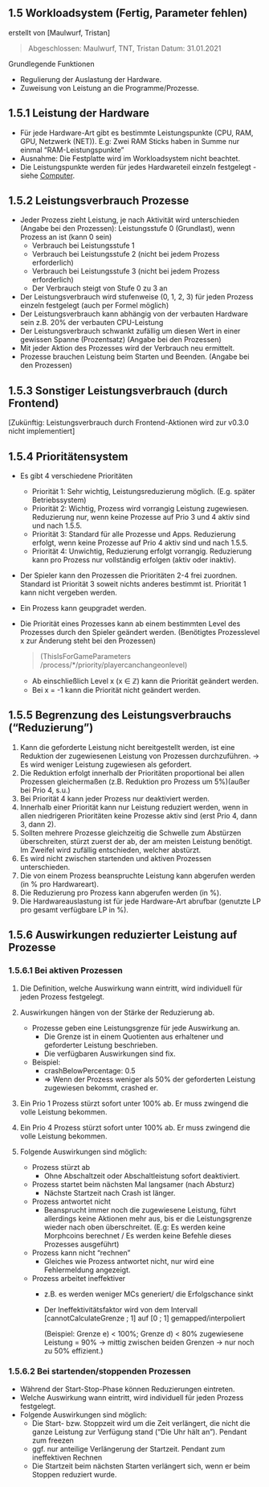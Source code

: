 ## **1.5 Workloadsystem (Fertig, Parameter fehlen)**

erstellt von [Maulwurf, Tristan]

>Abgeschlossen: Maulwurf, TNT, Tristan 
Datum: 31.01.2021 


Grundlegende Funktionen
*   Regulierung der Auslastung der Hardware.
*   Zuweisung von Leistung an die Programme/Prozesse.

## **1.5.1 Leistung der Hardware**

*   Für jede Hardware-Art gibt es bestimmte Leistungspunkte (CPU, RAM, GPU, Netzwerk (NET)). E.g: Zwei RAM Sticks haben in Summe nur einmal “RAM-Leistungspunkte”
*   Ausnahme: Die Festplatte wird im Workloadsystem nicht beachtet.
* Die Leistungspunkte werden für jedes Hardwareteil einzeln festgelegt - siehe [Computer](Computer.md).

## **1.5.2 Leistungsverbrauch Prozesse**

*   Jeder Prozess zieht Leistung, je nach Aktivität wird unterschieden (Angabe bei den Prozessen):
Leistungsstufe 0 (Grundlast), wenn Prozess an ist (kann 0 sein)
    *   Verbrauch bei Leistungsstufe 1
    *   Verbrauch bei Leistungsstufe 2 (nicht bei jedem Prozess erforderlich)
    *   Verbrauch bei Leistungsstufe 3 (nicht bei jedem Prozess erforderlich)
    *   Der Verbrauch steigt von Stufe 0 zu 3 an
*   Der Leistungsverbrauch wird stufenweise (0, 1, 2, 3) für jeden Prozess einzeln festgelegt (auch per Formel möglich)
*   Der Leistungsverbrauch kann abhängig von der verbauten Hardware sein
z.B. 20% der verbauten CPU-Leistung
*   Der Leistungsverbrauch schwankt zufällig um diesen Wert in einer gewissen Spanne (Prozentsatz) (Angabe bei den Prozessen)
*   Mit jeder Aktion des Prozesses wird der Verbrauch neu ermittelt.
*   Prozesse brauchen Leistung beim Starten und Beenden. (Angabe bei den Prozessen)

## **1.5.3 Sonstiger Leistungsverbrauch (durch Frontend)**

[Zukünftig: Leistungsverbrauch durch Frontend-Aktionen wird zur v0.3.0 nicht implementiert]

## **1.5.4 Prioritätensystem**

*   Es gibt 4 verschiedene Prioritäten
    *   Priorität 1: Sehr wichtig, Leistungsreduzierung möglich. (E.g. später Betriebssystem)
    *   Priorität 2: Wichtig, Prozess wird vorrangig Leistung zugewiesen. Reduzierung nur, wenn keine Prozesse auf Prio 3 und 4 aktiv sind und nach 1.5.5.
    *   Priorität 3: Standard für alle Prozesse und Apps. Reduzierung erfolgt, wenn keine Prozesse auf Prio 4 aktiv sind und nach 1.5.5.
    *   Priorität 4: Unwichtig, Reduzierung erfolgt vorrangig. Reduzierung kann pro Prozess nur vollständig erfolgen (aktiv oder inaktiv).
*   Der Spieler kann den Prozessen die Prioritäten 2-4 frei zuordnen. Standard ist Priorität 3 soweit nichts anderes bestimmt ist. Priorität 1 kann nicht vergeben werden.
*   Ein Prozess kann geupgradet werden.
*   Die Priorität eines Prozesses kann ab einem bestimmten Level des Prozesses durch den Spieler geändert werden. (Benötigtes Prozesslevel  x zur Änderung steht bei den Prozessen) 
    >(ThisIsForGameParameters /process/*/priority/playercanchangeonlevel)

    *   Ab einschließlich Level x (x ∈ ℤ)  kann die Priorität geändert werden. 
    *   Bei x = -1 kann die Priorität nicht geändert werden.

## **1.5.5 Begrenzung des Leistungsverbrauchs (“Reduzierung”)**

1.  Kann die geforderte Leistung nicht bereitgestellt werden, ist eine Reduktion der zugewiesenen Leistung von Prozessen durchzuführen.
-> Es wird weniger Leistung zugewiesen als gefordert.
2.  Die Reduktion erfolgt innerhalb der Prioritäten proportional bei allen Prozessen gleichermaßen (z.B. Reduktion pro Prozess um 5%)(außer bei Prio 4, s.u.) 
3.  Bei Priorität 4 kann jeder Prozess nur deaktiviert werden. 
4.  Innerhalb einer Priorität kann nur Leistung reduziert werden, wenn in allen niedrigeren Prioritäten keine Prozesse aktiv sind (erst Prio 4, dann 3, dann 2).
5.  Sollten mehrere Prozesse gleichzeitig die Schwelle zum Abstürzen überschreiten, stürzt zuerst der ab, der am meisten Leistung benötigt. Im Zweifel wird zufällig entschieden, welcher abstürzt.
6.  Es wird nicht zwischen startenden und aktiven Prozessen unterschieden.
7.  Die von einem Prozess beanspruchte Leistung kann abgerufen werden (in % pro Hardwareart).
8.  Die Reduzierung pro Prozess kann abgerufen werden (in %).
9.  Die Hardwareauslastung ist für jede Hardware-Art abrufbar (genutzte LP pro gesamt verfügbare LP in %).

## **1.5.6 Auswirkungen reduzierter Leistung auf Prozesse**

### **1.5.6.1 Bei aktiven Prozessen**

1.  Die Definition, welche Auswirkung wann eintritt, wird individuell für jeden Prozess festgelegt.
2.  Auswirkungen hängen von der Stärke der Reduzierung ab.
    -  Prozesse geben eine Leistungsgrenze für jede Auswirkung an. 
        -  Die Grenze ist in einem Quotienten aus erhaltener und geforderter Leistung beschrieben.
        -   Die verfügbaren Auswirkungen sind fix.
    -   Beispiel:
        -   crashBelowPercentage: 0.5
        -   ⇒ Wenn der Prozess weniger als 50% der geforderten Leistung zugewiesen bekommt, crashed er.
3.  Ein Prio 1 Prozess stürzt sofort unter 100% ab. Er muss zwingend die volle Leistung bekommen.
4.  Ein Prio 4 Prozess stürzt sofort unter 100% ab. Er muss zwingend die volle Leistung bekommen.

5.  Folgende Auswirkungen sind möglich:
    -   Prozess stürzt ab
        -   Ohne Abschaltzeit oder Abschaltleistung sofort deaktiviert.
    -   Prozess startet beim nächsten Mal langsamer (nach Absturz)
        -   Nächste Startzeit nach Crash ist länger.
    -   Prozess antwortet nicht
        -   Beansprucht immer noch die zugewiesene Leistung, führt allerdings keine Aktionen mehr aus, bis er die Leistungsgrenze wieder nach oben überschreitet. (E.g: Es werden keine Morphcoins berechnet / Es werden keine Befehle dieses Prozesses ausgeführt)
    -   Prozess kann nicht “rechnen” 
        -   Gleiches wie Prozess antwortet nicht, nur wird eine Fehlermeldung angezeigt.
    -   Prozess arbeitet ineffektiver
        -   z.B. es werden weniger MCs generiert/ die Erfolgschance sinkt
        -   Der Ineffektivitätsfaktor wird von dem 
Intervall [cannotCalculateGrenze ; 1] auf [0 ; 1] gemapped/interpoliert

            (Beispiel:
             Grenze e) < 100%; Grenze d) < 80%
             zugewiesene Leistung = 90%
            -> mittig zwischen beiden Grenzen -> nur noch zu 50% effizient.)

### **1.5.6.2 Bei startenden/stoppenden Prozessen**

*   Während der Start-Stop-Phase können Reduzierungen eintreten.
*   Welche Auswirkung wann eintritt, wird individuell für jeden Prozess festgelegt.
*   Folgende Auswirkungen sind möglich:
    *   Die Start- bzw. Stoppzeit wird um die Zeit verlängert, die nicht die ganze Leistung zur Verfügung stand (“Die Uhr hält an”). Pendant zum freezen
    *   ggf. nur anteilige Verlängerung der Startzeit. Pendant zum ineffektiven Rechnen
    *   Die Startzeit beim nächsten Starten verlängert sich, wenn er beim Stoppen reduziert wurde.

